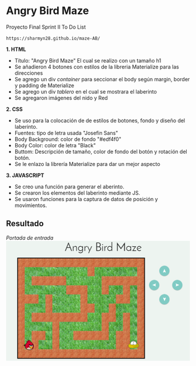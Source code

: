 # Angry Bird Maze

Proyecto Final Sprint II To Do List

	https://sharmyn28.github.io/maze-AB/
	

**1. HTML**
+ Título: "Angry Bird Maze"  El cual se realizo con un tamaño h1
+ Se añadieron 4 botones con estilos de la libreria Materialize para las direcciones
+ Se agrego un div *container* para seccionar el body según margin, border y padding de Materialize
+ Se agrego un div *tablero* en el cual se mostrara el laberinto
+ Se agregaron imágenes del nido y Red


**2. CSS**
+ Se uso para la colocación de de estilos de botones, fondo y diseño del laberinto.
+ Fuentes: tipo de letra usada "Josefin Sans"
+ Body Background: color de fondo "#edf4f0"
+ Body Color: color de letra "Black"
+ Buttom: Descripción de tamaño, color de fondo del botón y rotación del botón.
+ Se le enlazo la librería Materialize para dar un mejor aspecto


**3. JAVASCRIPT**
+ Se creo una función para generar el aberinto.
+ Se crearon los elementos del laberinto mediante JS.
+ Se usaron funciones para la captura de datos de posición y movimientos.


## Resultado
*Portada de entrada*
![Alt-Text](assets/img/completo.png)
